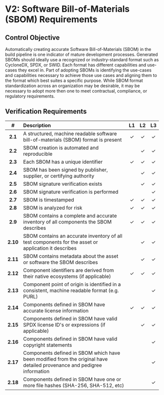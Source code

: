 # V2: Software Bill-of-Materials (SBOM) Requirements

## Control Objective

Automatically creating accurate Software Bill-of-Materials (SBOM) in the build pipeline is one indicator of mature development processes. Generated SBOMs should ideally use a recognized or industry-standard format such as CycloneDX, SPDX, or SWID. Each format has different capabilities and use-cases they excel in. Part of adopting SBOMs is identifying the use-cases and capabilities necessary to achieve those use cases and aligning them to the format which best suites a specific purpose. While SBOM format standardization across an organization may be desirable, it may be necessary to adopt more then one to meet contractual, compliance, or regulatory requirements.

<div style="page-break-after: always;"> 
</div>

## Verification Requirements

| # | Description | L1 | L2 | L3 |
| :---: | :--- | :---: | :---: | :---: |
| **2.1** | A structured, machine readable software bill-of-materials (SBOM) format is present | ✓ | ✓ | ✓ |
| **2.2** | SBOM creation is automated and reproducible | | ✓ | ✓ |
| **2.3** | Each SBOM has a unique identifier | ✓ | ✓ | ✓ |
| **2.4** | SBOM has been signed by publisher, supplier, or certifying authority | | ✓ | ✓ |
| **2.5** | SBOM signature verification exists | | ✓ | ✓ |
| **2.6** | SBOM signature verification is performed | | | ✓ |
| **2.7** | SBOM is timestamped | ✓ | ✓ | ✓ |
| **2.8** | SBOM is analyzed for risk | ✓ | ✓ | ✓ |
| **2.9** | SBOM contains a complete and accurate inventory of all components the SBOM describes | ✓ | ✓ | ✓ |
| **2.10** | SBOM contains an accurate inventory of all test components for the asset or application it describes | | ✓ | ✓ |
| **2.11** | SBOM contains metadata about the asset or software the SBOM describes | | ✓ | ✓ |
| **2.12** | Component identifiers are derived from their native ecosystems (if applicable) | ✓ | ✓ | ✓ |
| **2.13** | Component point of origin is identified in a consistent, machine readable format (e.g. PURL) | | | ✓ |
| **2.14** | Components defined in SBOM have accurate license information | ✓ | ✓ | ✓ |
| **2.15** | Components defined in SBOM have valid SPDX license ID's or expressions (if applicable) | | ✓ | ✓ |
| **2.16** | Components defined in SBOM have valid copyright statements | | | ✓ |
| **2.17** | Components defined in SBOM which have been modified from the original have detailed provenance and pedigree information  | | | ✓ |
| **2.18** | Components defined in SBOM have one or more file hashes (SHA-256, SHA-512, etc) | | | ✓ |
